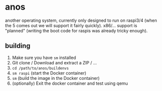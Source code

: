 # anos
another operating system, currently only designed to run on raspi3/4 (when the 5 comes out we will support it fairly quickly). x86/… support is "planned" (writing the boot code for raspis was already tricky enough).

## building
1. Make sure you have `sm` installed
2. Git clone / Download and extract a ZIP / ...
3. `cd /path/to/anos/buildenvs`
4. `sm raspi` (start the Docker container)
5. `sm` (build the image in the Docker container)
6. (optionally) Exit the docker container and test using qemu
